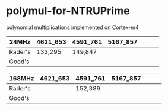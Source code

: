 # polymul-for-NTRUPrime
polynomial multiplications implemented on Cortex-m4

|24MHz|4621_653|4591_761|5167_857|   |   |   |
|---|---|---|---|---|---|---|
|  Rader's|133,295|149,847|   |   |   |   |
|  Good's |   |   |   |   |   |   |


|168MHz|4621_653|4591_761|5167_857|   |   |   |
|---|---|---|---|---|---|---|
|  Rader's||152,389|   |   |   |   |
|  Good's |   |   |   |   |   |   |
